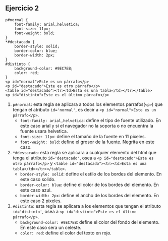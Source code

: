## Ejercicio 2

```
p#normal {
    font-family: arial,helvetica;
    font-size: 11px;
    font-weight: bold;
}
*#destacado {
    border-style: solid;
    border-color: blue;
    border-width: 2px;
}
#distinto {
    background-color: #9EC7EB;
    color: red;
}
<p id="normal">Este es un párrafo</p>
<p id="destacado">Este es otro párrafo</p>
<table id="destacado"><tr><td>Esta es una tabla</td></tr></table>
<p id="distinto">Este es el último párrafo</p>
```

1. `p#normal`: esta regla se aplicara a todos los elementos parrafos(`<p>`) que tengan el atributo `id='normal'`, es decir a `<p id="normal">Este es un párrafo</p>`.
   - `font-family: arial,helvetica`: define el tipo de fuente utilizado. En este caso arial y si el navegador no la soporta o no encuentra la fuente usara helvetica.
   - `font-size: 11px`: define el tamaño de la fuente en 11 pixeles.
   - `font-weight: bold`: define el grosor de la fuente. Negrita en este caso.
2. `*#destacado`: esta regla se aplicara a cualquier elemento del html que tenga el atributo `id='destacado'`, osea a `<p id="destacado">Este es otro párrafo</p>` y `<table id="destacado"><tr><td>Esta es una tabla</td></tr></table>`.
   - `border-style: solid`: define el estilo de los bordes del elemento. En este caso solido.
   - `border-color: blue`: define el color de los bordes del elemento. En este caso azul.
   - `border-width: 2px`: define el ancho de los bordes del elemento. En este caso 2 pixeles.
3. `#distinto`: esta regla se aplicara a los elementos que tengan el atributo `id='distinto'`, osea a `<p id="distinto">Este es el último párrafo</p>`.
   - `background-color: #9EC7EB`: define el color del fondo del elemento. En este caso sera un celeste.
   - `color: red`: define el color del texto en rojo.